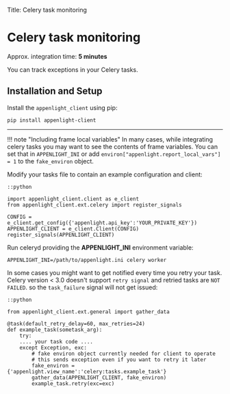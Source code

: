 Title: Celery task monitoring

# Celery task monitoring

Approx. integration time: **5 minutes**

You can track exceptions in your Celery tasks.

## Installation and Setup

Install the `appenlight_client` using pip:

    pip install appenlight-client

-----

!!! note "Including frame local variables"
    In many cases, while integrating celery tasks you may want to see the
    contents of frame variables. You can set that in `APPENLIGHT_INI` or add
    `environ["appenlight.report_local_vars"] = 1` to the `fake_environ` object.

Modify your tasks file to contain an example configuration and client:

    ::python

    import appenlight_client.client as e_client
    from appenlight_client.ext.celery import register_signals
    
    CONFIG = e_client.get_config({'appenlight.api_key':'YOUR_PRIVATE_KEY'})
    APPENLIGHT_CLIENT = e_client.Client(CONFIG)
    register_signals(APPENLIGHT_CLIENT)


Run celeryd providing the **APPENLIGHT_INI** environment variable:

    APPENLIGHT_INI=/path/to/appenlight.ini celery worker

In some cases you might want to get notified every time you retry your task.
Celery version < 3.0 doesn't support `retry signal` and retried tasks are `NOT FAILED`.
so the `task_failure` signal will not get issued:

    ::python

    from appenlight_client.ext.general import gather_data

    @task(default_retry_delay=60, max_retries=24)
    def example_task(sometask_arg):
        try:
        .... your task code ....
        except Exception, exc:
            # fake environ object currently needed for client to operate 
            # this sends exception even if you want to retry it later
            fake_environ = {'appenlight.view_name':'celery:tasks.example_task'}
            gather_data(APPENLIGHT_CLIENT, fake_environ)
            example_task.retry(exc=exc)